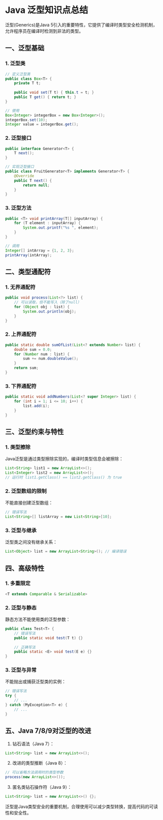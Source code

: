 # Java 泛型知识点总结

泛型(Generics)是Java 5引入的重要特性，它提供了编译时类型安全检测机制，允许程序员在编译时检测到非法的类型。

## 一、泛型基础

### 1. 泛型类
```java
// 定义泛型类
public class Box<T> {
    private T t;
    
    public void set(T t) { this.t = t; }
    public T get() { return t; }
}

// 使用
Box<Integer> integerBox = new Box<Integer>();
integerBox.set(10);
Integer value = integerBox.get();
```

### 2. 泛型接口
```java
public interface Generator<T> {
    T next();
}

// 实现泛型接口
public class FruitGenerator<T> implements Generator<T> {
    @Override
    public T next() {
        return null;
    }
}
```

### 3. 泛型方法
```java
public <T> void printArray(T[] inputArray) {
    for (T element : inputArray) {
        System.out.printf("%s ", element);
    }
}

// 调用
Integer[] intArray = {1, 2, 3};
printArray(intArray);
```

## 二、类型通配符

### 1. 无界通配符
```java
public void process(List<?> list) {
    // 可以读取，但不能写入（除了null）
    for (Object obj : list) {
        System.out.println(obj);
    }
}
```

### 2. 上界通配符
```java
public static double sumOfList(List<? extends Number> list) {
    double sum = 0.0;
    for (Number num : list) {
        sum += num.doubleValue();
    }
    return sum;
}
```

### 3. 下界通配符
```java
public static void addNumbers(List<? super Integer> list) {
    for (int i = 1; i <= 10; i++) {
        list.add(i);
    }
}
```

## 三、泛型约束与特性

### 1. 类型擦除
Java泛型是通过类型擦除实现的，编译时类型信息会被擦除：
```java
List<String> list1 = new ArrayList<>();
List<Integer> list2 = new ArrayList<>();
// 运行时 list1.getClass() == list2.getClass() 为 true
```

### 2. 泛型数组的限制
不能直接创建泛型数组：
```java
// 错误写法
List<String>[] listArray = new List<String>[10];
```

### 3. 泛型与继承
泛型类之间没有继承关系：
```java
List<Object> list = new ArrayList<String>(); // 编译错误
```

## 四、高级特性

### 1. 多重限定
```java
<T extends Comparable & Serializable>
```

### 2. 泛型与静态
静态方法不能使用类的泛型参数：
```java
public class Test<T> {
    // 错误写法
    public static void test(T t) {}
    
    // 正确写法
    public static <E> void test(E e) {}
}
```

### 3. 泛型与异常
不能抛出或捕获泛型类的实例：
```java
// 错误写法
try {
    // ...
} catch (MyException<T> e) {
    // ...
}
```

## 五、Java 7/8/9对泛型的改进

1. 钻石语法（Java 7）：
```java
List<String> list = new ArrayList<>();
```

2. 改进的类型推断（Java 8）：
```java
// 可以省略方法调用时的类型参数
process(new ArrayList<>());
```

3. 匿名类钻石操作符（Java 9）：
```java
List<String> list = new ArrayList<>() {};
```

泛型是Java类型安全的重要机制，合理使用可以减少类型转换，提高代码的可读性和安全性。